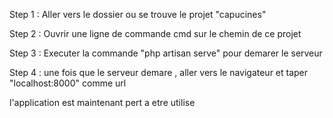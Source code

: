 Step 1 : Aller vers le dossier ou se trouve le projet "capucines"

Step 2 : Ouvrir une ligne de commande cmd sur le chemin de ce projet

Step 3 : Executer la commande "php artisan serve" pour demarer le serveur

Step 4 : une fois que le serveur demare , aller vers le navigateur et taper "localhost:8000" comme url

l'application est maintenant pert a etre utilise
